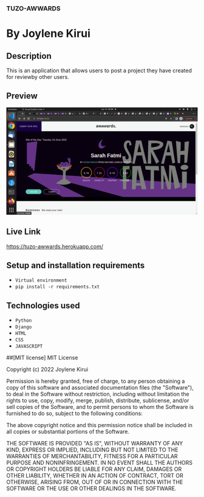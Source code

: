 

### TUZO-AWWARDS

# By Joylene Kirui

## Description
This is an application that allows users to post a project they have created for reviewby other users.

## Preview
![](AWWARD.png)
## Live Link
https://tuzo-awwards.herokuapp.com/

## Setup and installation requirements
* `Virtual environment`
* `pip install -r requirements.txt`

## Technologies used
* `Python`
* `Django`
* `HTML`
* `CSS`
* `JAVASCRIPT`

##[MIT license]
MIT License

Copyright (c) 2022 Joylene Kirui

Permission is hereby granted, free of charge, to any person obtaining a copy of this software and associated documentation files (the "Software"), to deal in the Software without restriction, including without limitation the rights to use, copy, modify, merge, publish, distribute, sublicense, and/or sell copies of the Software, and to permit persons to whom the Software is furnished to do so, subject to the following conditions:

The above copyright notice and this permission notice shall be included in all copies or substantial portions of the Software.

THE SOFTWARE IS PROVIDED "AS IS", WITHOUT WARRANTY OF ANY KIND, EXPRESS OR IMPLIED, INCLUDING BUT NOT LIMITED TO THE WARRANTIES OF MERCHANTABILITY, FITNESS FOR A PARTICULAR PURPOSE AND NONINFRINGEMENT. IN NO EVENT SHALL THE AUTHORS OR COPYRIGHT HOLDERS BE LIABLE FOR ANY CLAIM, DAMAGES OR OTHER LIABILITY, WHETHER IN AN ACTION OF CONTRACT, TORT OR OTHERWISE, ARISING FROM, OUT OF OR IN CONNECTION WITH THE SOFTWARE OR THE USE OR OTHER DEALINGS IN THE SOFTWARE.



